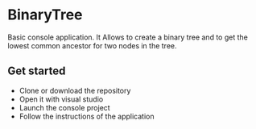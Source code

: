 # BinaryTree
Basic console application. It Allows to create a binary tree and to get the lowest common ancestor for two nodes in the tree.
## Get started
- Clone or download the repository
- Open it with visual studio
- Launch the console project
- Follow the instructions of the application
